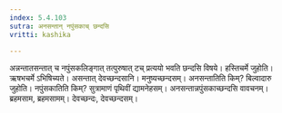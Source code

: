 ```yaml
---
index: 5.4.103
sutra: अनसन्तान् नपुंसकाच् छन्दसि
vritti: kashika

---
```

अन्नन्तातसन्तात् च नपुंसकलिङ्गात् तत्पुरुषात् टच् प्रत्ययो भवति छन्दसि विषये। हस्तिचर्मे जुहोति। ऋषभचर्मे ऽभिषिच्यते। असन्तात् देवच्छन्दसानि। मनुष्यच्छन्दसम्। अनसन्तातिति किम्? बिल्वादारु जुहोति। नपुंसकातिति किम्? सुत्रामाणं पृथिवीं द्यामनेहसम्। अनसन्तान्नपुंसकाच्छन्दसि वावचनम्। ब्रहमसाम, ब्रहमसामम्। देवच्छन्दः, देवच्छन्दसम्।